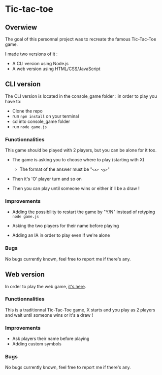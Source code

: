 # Tic-tac-toe

## Overwiew

The goal of this personnal project was to recreate the famous Tic-Tac-Toe game.

I made two versions of it :

- A CLI version using Node.js
- A web version using HTML/CSS/JavaScript

## CLI version

The CLI version is located in the console_game folder :
in order to play you have to:

- Clone the repo
- run `npm install` on your terminal
- cd into console_game folder
- run `node game.js`

### Functionnalities

This game should be played with 2 players, but you can be alone for it too.

- The game is asking you to choose where to play (starting with X)

  - The format of the answer must be "`<x> <y>`"

* Then it's 'O' player turn and so on

- Then you can play until someone wins or either it'll be a draw !

### Improvements

- Adding the possibility to restart the game by "Y/N" instead of retyping `node game.js`

- Asking the two players for their name before playing

- Adding an IA in order to play even if we're alone

### Bugs

No bugs currently known, feel free to report me if there's any.

## Web version

In order to play the web game, [it's here](https://link-url-here.org).

### Functionnalities

This is a traditionnal Tic-Tac-Toe game, X starts and you play as 2 players and wait until someone wins or it's a draw !

### Improvements

- Ask players their name before playing
- Adding custom symbols

### Bugs

No bugs currently known, feel free to report me if there's any.
